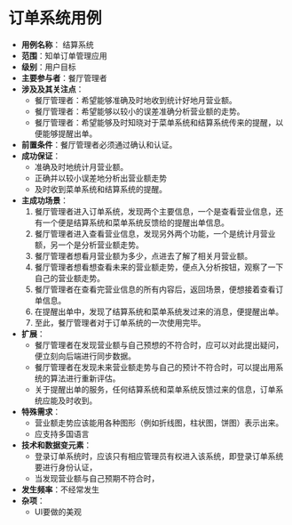 # 订单系统用例
- **用例名称**： 结算系统
- **范围**：知单订单管理应用
- **级别**：用户目标
- **主要参与者**：餐厅管理者
- **涉及及其关注点**：
    - 餐厅管理者：希望能够准确及时地收到统计好地月营业额。
    - 餐厅管理者：希望能够以较小的误差准确分析营业额的走势。
    - 餐厅管理者：希望能够及时知晓对于菜单系统和结算系统传来的提醒，以便能够提醒出单。
- **前置条件**：餐厅管理者必须通过确认和认证。
- **成功保证**：
    - 准确及时地统计月营业额。
    - 正确并以较小误差地分析出营业额走势
    - 及时收到菜单系统和结算系统的提醒。
- **主成功场景**：
    1. 餐厅管理者进入订单系统，发现两个主要信息，一个是查看营业信息，还有一个便是结算系统和菜单系统反馈给的提醒出单信息。
    2. 餐厅管理者进入查看营业信息，发现另外两个功能，一个是统计月营业额，另一个是分析营业额走势。
    3. 餐厅管理者想看月营业额为多少，点进去了解了相关月营业额。
    4. 餐厅管理者想看想查看未来的营业额走势，便点入分析按钮，观察了一下自己的营业额走势。
    5. 餐厅管理者在查看完营业信息的所有内容后，返回场景，便想接着查看订单信息。
    6. 在提醒出单中，发现了结算系统和菜单系统发过来的消息，便提醒出单。
    7. 至此，餐厅管理者对于订单系统的一次使用完毕。
- **扩展**：
    - 餐厅管理者在发现营业额与自己预想的不符合时，应可以对此提出疑问，便立刻向后端进行同步数据。
    - 餐厅管理者在发现未来营业额走势与自己的预计不符合时，可以提出用系统的算法进行重新评估。
    - 关于提醒出单的服务，任何结算系统和菜单系统反馈过来的信息，订单系统应能及时收到。
- **特殊需求**：
    - 营业额走势应该能用各种图形（例如折线图，柱状图，饼图）表示出来。
    - 应支持多国语言
- **技术和数据变元素**：
    - 登录订单系统时，应该只有相应管理员有权进入该系统，即登录订单系统要进行身份认证，
    - 当发现营业额与自己预期不符合时，
- **发生频率**：不经常发生
- **杂项**：
    - UI要做的美观